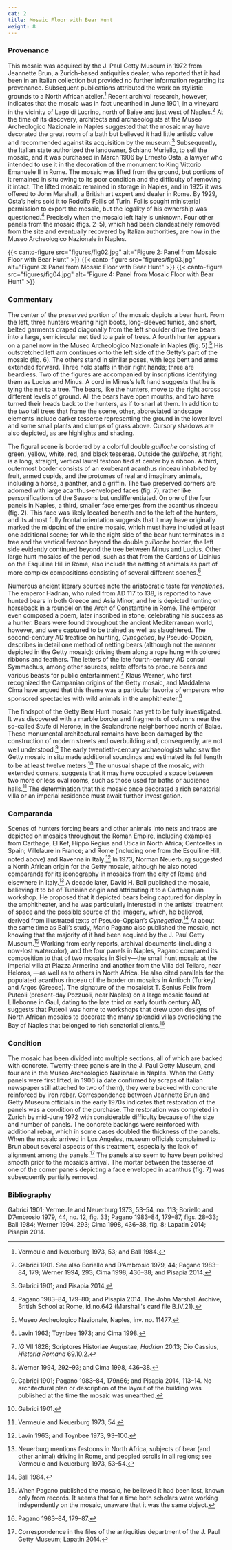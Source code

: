 ```yaml
---
cat: 2
title: Mosaic Floor with Bear Hunt
weight: 8
---
```

### Provenance

This mosaic was acquired by the J. Paul Getty Museum in 1972 from Jeannette
Brun, a Zurich-based antiquities dealer, who reported that it had been in an
Italian collection but provided no further information regarding its provenance.
Subsequent publications attributed the work on stylistic grounds to a North
African atelier.[^1] Recent archival research, however, indicates that the
mosaic was in fact unearthed in June 1901, in a vineyard in the vicinity of Lago
di Lucrino, north of Baiae and just west of Naples.[^2] At the time of
its discovery, architects and archaeologists at the Museo Archeologico Nazionale
in Naples suggested that the mosaic may have decorated the great room of a bath
but believed it had little artistic value and recommended against its
acquisition by the museum.[^3] Subsequently, the Italian state authorized the
landowner, Schiano Muriello, to sell the mosaic, and it was purchased in March
1906 by Ernesto Osta, a lawyer who intended to use it in the decoration of the
monument to King Vittorio Emanuele II in Rome. The mosaic was lifted from the
ground, but portions of it remained in situ owing to its poor condition and the
difficulty of removing it intact. The lifted mosaic remained in storage in
Naples, and in 1925 it was offered to John Marshall, a British art expert and
dealer in Rome. By 1929, Osta’s heirs sold it to Rodolfo Follis of Turin. Follis
sought ministerial permission to export the mosaic, but the legality of his
ownership was questioned.[^4] Precisely when the mosaic left Italy is unknown.
Four other panels from the mosaic (figs. 2–5), which had been clandestinely
removed from the site and eventually recovered by Italian authorities, are now
in the Museo Archeologico Nazionale in Naples.

{{< canto-figure src="figures/fig02.jpg" alt="Figure 2: Panel from Mosaic Floor with Bear Hunt" >}}
{{< canto-figure src="figures/fig03.jpg" alt="Figure 3: Panel from Mosaic Floor with Bear Hunt" >}}
{{< canto-figure src="figures/fig04.jpg" alt="Figure 4: Panel from Mosaic Floor with Bear Hunt" >}}

### Commentary

The center of the preserved portion of the mosaic depicts a bear hunt. From the
left, three hunters wearing high boots, long-sleeved tunics, and short, belted
garments draped diagonally from the left shoulder drive five bears into a large,
semicircular net tied to a pair of trees. A fourth hunter appears on a panel now
in the Museo Archeologico Nazionale in Naples (fig. 5).[^5] His outstretched
left arm continues onto the left side of the Getty’s part of the mosaic (fig.
6). The others stand in similar poses, with legs bent and arms extended forward.
Three hold staffs in their right hands; three are beardless. Two of the figures
are accompanied by inscriptions identifying them as Lucius and Minus. A cord in
Minus’s left hand suggests that he is tying the net to a tree. The bears, like
the hunters, move to the right across different levels of ground. All the bears
have open mouths, and two have turned their heads back to the hunters, as if to
snarl at them. In addition to the two tall trees that frame the scene, other,
abbreviated landscape elements include darker tesserae representing the ground
in the lower level and some small plants and clumps of grass above. Cursory
shadows are also depicted, as are highlights and shading.

The figural scene is bordered by a colorful double *guilloche* consisting of
green, yellow, white, red, and black tesserae. Outside the *guilloche*, at
right, is a long, straight, vertical laurel festoon tied at center by a ribbon.
A third, outermost border consists of an exuberant acanthus rinceau inhabited by
fruit, armed cupids, and the protomes of real and imaginary animals, including a
horse, a panther, and a griffin. The two preserved corners are adorned with
large acanthus-enveloped faces (fig. 7), rather like personifications of the
Seasons but undifferentiated. On one of the four panels in Naples, a third,
smaller face emerges from the acanthus rinceau (fig. 2). This face was likely
located beneath and to the left of the hunters, and its almost fully frontal
orientation suggests that it may have originally marked the midpoint of the
entire mosaic, which must have included at least one additional scene; for while
the right side of the bear hunt terminates in a tree and the vertical festoon
beyond the double *guilloche* border, the left side evidently continued beyond
the tree between Minus and Lucius. Other large hunt mosaics of the period, such
as that from the Gardens of Licinius on the Esquiline Hill in Rome, also include
the netting of animals as part of more complex compositions consisting of
several different scenes.[^6]

Numerous ancient literary sources note the aristocratic taste for *venationes*.
The emperor Hadrian, who ruled from AD 117 to 138, is reported to have hunted
bears in both Greece and Asia Minor, and he is depicted hunting on horseback in
a roundel on the Arch of Constantine in Rome. The emperor even composed a poem,
later inscribed in stone, celebrating his success as a hunter. Bears were found
throughout the ancient Mediterranean world, however, and were captured to be
trained as well as slaughtered. The second-century AD treatise on hunting,
*Cynegetica*, by Pseudo-Oppian, describes in detail one method of netting bears
(although not the manner depicted in the Getty mosaic): driving them along a
rope hung with colored ribbons and feathers. The letters of the late
fourth-century AD consul Symmachus, among other sources, relate efforts to
procure bears and various beasts for public entertainment.[^7] Klaus Werner, who
first recognized the Campanian origins of the Getty mosaic, and Maddalena Cima
have argued that this theme was a particular favorite of emperors who sponsored
spectacles with wild animals in the amphitheater.[^8]

The findspot of the Getty Bear Hunt mosaic has yet to be fully investigated. It
was discovered with a marble border and fragments of columns near the so-called
Stufe di Nerone, in the Scalandrone neighborhood north of Baiae. These
monumental architectural remains have been damaged by the construction of modern
streets and overbuilding and, consequently, are not well understood.[^9] The
early twentieth-century archaeologists who saw the Getty mosaic in situ made
additional soundings and estimated its full length to be at least twelve
meters.[^10] The unusual shape of the mosaic, with extended corners, suggests
that it may have occupied a space between two more or less oval rooms, such as
those used for baths or audience halls.[^11] The determination that this mosaic
once decorated a rich senatorial villa or an imperial residence must await
further investigation.

### Comparanda

Scenes of hunters forcing bears and other animals into nets and traps are
depicted on mosaics throughout the Roman Empire, including examples from 
Carthage, El Kef, Hippo Regius and Utica in North Africa;
Centcelles in Spain; Villelaure in France; and Rome (including one from the
Esquiline Hill, noted above) and Ravenna in Italy.[^12] In
1973, Norman Neuerburg suggested a North African origin for the Getty mosaic,
although he also noted comparanda for its iconography in mosaics from the city
of Rome and elsewhere in Italy.[^13] A decade later, David H. Ball published the
mosaic, believing it to be of Tunisian origin and attributing it to a
Carthaginian workshop. He proposed that it depicted bears being captured for
display in the amphitheater, and he was particularly interested in the artists’
treatment of space and the possible source of the imagery, which, he believed,
derived from illustrated texts of Pseudo-Oppian’s *Cynegetica*.[^14] At about
the same time as Ball’s study, Mario Pagano also published the mosaic, not
knowing that the majority of it had been acquired by the J. Paul Getty
Museum.[^15] Working from early reports, archival documents (including a
now-lost watercolor), and the four panels in Naples, Pagano compared its
composition to that of two mosaics in Sicily—the small hunt mosaic at the imperial villa
at Piazza Armerina and another from the Villa del Tellaro, near Heloros,
—as well as to others in North Africa. He also cited parallels for the populated
acanthus rinceau of the border on mosaics in Antioch (Turkey) and Argos
(Greece). The signature of the mosaicist T. Senius Felix from Puteoli
(present-day Pozzuoli, near Naples) on a large mosaic found at Lillebonne in
Gaul, dating to the late third or early fourth century AD, suggests that Puteoli
was home to workshops that drew upon designs of North African mosaics to
decorate the many splendid villas overlooking the Bay of Naples that belonged to
rich senatorial clients.[^16]

### Condition

The mosaic has been divided into multiple sections, all of which are backed with
concrete. Twenty-three panels are in the J. Paul Getty Museum, and four are in
the Museo Archeologico Nazionale in Naples. When the Getty panels were first
lifted, in 1906 (a date confirmed by scraps of Italian newspaper still attached
to two of them), they were backed with concrete reinforced by iron rebar.
Correspondence between Jeannette Brun and Getty Museum officials in the early
1970s indicates that restoration of the panels was a condition of the purchase.
The restoration was completed in Zurich by mid-June 1972 with considerable
difficulty because of the size and number of panels. The concrete backings were
reinforced with additional rebar, which in some cases doubled the thickness of
the panels. When the mosaic arrived in Los Angeles, museum officials complained
to Brun about several aspects of this treatment, especially the lack of
alignment among the panels.[^17] The panels also seem to have been polished
smooth prior to the mosaic’s arrival. The mortar between the tesserae of one of
the corner panels depicting a face enveloped in acanthus (fig. 7) was
subsequently partially removed.

### Bibliography

Gabrici 1901; Vermeule and Neuerburg 1973, 53–54, no. 113; Boriello and
D’Ambrosio 1979, 44, no. 12, fig. 33; Pagano 1983–84, 179–87, figs. 28–33; Ball
1984; Werner 1994, 293; Cima 1998, 436–38, fig. 8; Lapatin 2014; Pisapia 2014.

[^1]: Vermeule and Neuerburg 1973, 53; and Ball 1984.

[^2]: Gabrici 1901. See also Boriello and D’Ambrosio 1979, 44; Pagano 1983–84, 179; Werner 1994, 293; Cima 1998, 436–38; and Pisapia 2014.

[^3]: Gabrici 1901; and Pisapia 2014.

[^4]: Pagano 1983–84, 179–80; and Pisapia 2014. The John Marshall Archive, British School at Rome, id.no.642 (Marshall's card file B.IV.21).

[^5]: Museo Archeologico Nazionale, Naples, inv. no. 11477.

[^6]: Lavin 1963; Toynbee 1973; and Cima 1998.

[^7]: *IG* VII 1828; Scriptores Historiae Augustae, *Hadrian* 20.13; Dio Cassius, *Historia Romana* 69.10.2.

[^8]: Werner 1994, 292–93; and Cima 1998, 436–38.

[^9]: Gabrici 1901; Pagano 1983–84, 179n66; and Pisapia 2014, 113–14. No architectural plan or description of the layout of the building was published at the time the mosaic was unearthed.

[^10]: Gabrici 1901.

[^11]: Vermeule and Neuerburg 1973, 54.

[^12]: Lavin 1963; and Toynbee 1973, 93–100.

[^13]: Neuerburg mentions festoons in North Africa, subjects of bear (and other animal) driving in Rome, and peopled scrolls in all regions; see Vermeule and Neuerburg 1973, 53–54.

[^14]: Ball 1984.

[^15]: When Pagano published the mosaic, he believed it had been lost, known only from records. It seems that for a time both scholars were working independently on the mosaic, unaware that it was the same object.

[^16]: Pagano 1983–84, 179–87.

[^17]: Correspondence in the files of the antiquities department of the J. Paul Getty Museum; Lapatin 2014.
